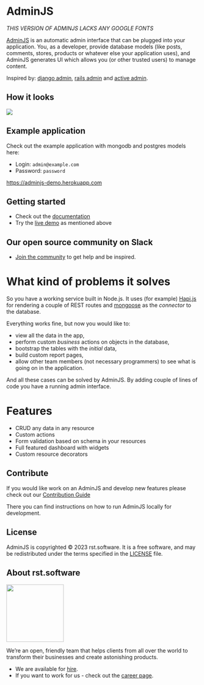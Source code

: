 # AdminJS

*THIS VERSION OF ADMINJS LACKS ANY GOOGLE FONTS*

[AdminJS](https://adminjs.co/) is an automatic admin interface that can be plugged into your application. You, as a developer, provide database models (like posts, comments, stores, products or whatever else your application uses), and AdminJS generates UI which allows you (or other trusted users) to manage content.

Inspired by: [django admin](https://docs.djangoproject.com), [rails admin](https://github.com/sferik/rails_admin) and [active admin](https://activeadmin.info/).

## How it looks

<img src='./docs/anim.gif'>

## Example application

Check out the example application with mongodb and postgres models here:

- Login: `admin@example.com`
- Password: `password`

https://adminjs-demo.herokuapp.com

## Getting started

- Check out the [documentation](https://docs.adminjs.co)
- Try the [live demo](https://demo.adminjs.co) as mentioned above

## Our open source community on Slack

- [Join the community](https://adminjs.page.link/slack) to get help and be inspired.

# What kind of problems it solves

So you have a working service built in Node.js. It uses (for example) [Hapi.js](https://hapijs.com/) for rendering a couple of REST routes and [mongoose](https://mongoosejs.com/) as the _connector_ to the database.

Everything works fine, but now you would like to:
* view all the data in the app,
* perform custom _business_ actions on objects in the database,
* bootstrap the tables with the _initial_ data,
* build custom report pages,
* allow other team members (not necessary programmers) to see what is going on in the application.

And all these cases can be solved by AdminJS. By adding couple of lines of code you have a running admin interface.

# Features

* CRUD any data in any resource
* Custom actions
* Form validation based on schema in your resources
* Full featured dashboard with widgets
* Custom resource decorators

## Contribute

If you would like work on an AdminJS and develop new features please check out our [Contribution Guide](https://github.com/SoftwareBrothers/adminjs/blob/master/CONTRIBUTING.md)

There you can find instructions on how to run AdminJS locally for development.

## License

AdminJS is copyrighted © 2023 rst.software. It is a free software, and may be redistributed under the terms specified in the [LICENSE](LICENSE.md) file.

## About rst.software

<img src="https://pbs.twimg.com/profile_images/1367119173604810752/dKVlj1YY_400x400.jpg" width=150>

We’re an open, friendly team that helps clients from all over the world to transform their businesses and create astonishing products.

* We are available for [hire](https://www.rst.software/estimate-your-project).
* If you want to work for us - check out the [career page](https://www.rst.software/join-us).

